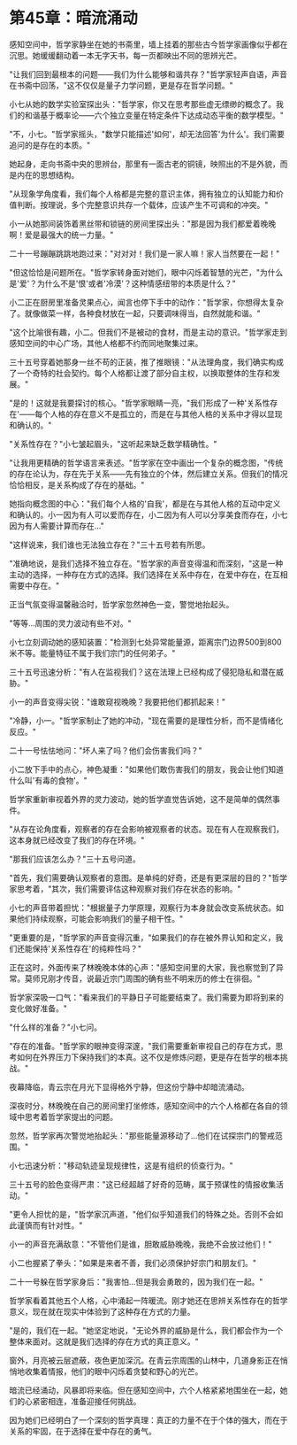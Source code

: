 # 第45章：暗流涌动

感知空间中，哲学家静坐在她的书斋里，墙上挂着的那些古今哲学家画像似乎都在沉思。她缓缓翻动着一本无字天书，每一页都映出不同的思辨光芒。

"让我们回到最根本的问题——我们为什么能够和谐共存？"哲学家轻声自语，声音在书斋中回荡，"这不仅仅是量子力学问题，更是存在哲学问题。"

小七从她的数学实验室探出头："哲学家，你又在思考那些虚无缥缈的概念了。我们的和谐基于概率论——六个独立变量在特定条件下达成动态平衡的数学模型。"

"不，小七。"哲学家摇头，"数学只能描述'如何'，却无法回答'为什么'。我们需要追问的是存在的本质。"

她起身，走向书斋中央的思辨台，那里有一面古老的铜镜，映照出的不是外貌，而是内在的思想结构。

"从现象学角度看，我们每个人格都是完整的意识主体，拥有独立的认知能力和价值判断。按理说，多个完整意识共存一个载体，应该产生不可调和的冲突。"

小一从她那间装饰着黑丝带和锁链的房间里探出头："那是因为我们都爱着晚晚啊！爱是最强大的统一力量。"

二十一号蹦蹦跳跳地跑过来："对对对！我们是一家人嘛！家人当然要在一起！"

"但这恰恰是问题所在。"哲学家转身面对她们，眼中闪烁着智慧的光芒，"为什么是'爱'？为什么不是'恨'或者'冷漠'？这种情感纽带的本质是什么？"

小二正在厨房里准备灵果点心，闻言也停下手中的动作："哲学家，你想得太复杂了。就像做菜一样，各种食材放在一起，只要调味得当，自然就能和谐。"

"这个比喻很有趣，小二。但我们不是被动的食材，而是主动的意识。"哲学家走到感知空间的中心广场，其他人格都不约而同地聚集过来。

三十五号穿着她那身一丝不苟的正装，推了推眼镜："从法理角度，我们确实构成了一个奇特的社会契约。每个人格都让渡了部分自主权，以换取整体的生存和发展。"

"是的！这就是我要探讨的核心。"哲学家眼睛一亮，"我们形成了一种'关系性存在'——每个人格的存在意义不是孤立的，而是在与其他人格的关系中才得以显现和确认的。"

"关系性存在？"小七皱起眉头，"这听起来缺乏数学精确性。"

"让我用更精确的哲学语言来表述。"哲学家在空中画出一个复杂的概念图，"传统的存在论认为，存在先于关系——先有独立的个体，然后建立关系。但我们的情况恰恰相反，是关系构成了存在的基础。"

她指向概念图的中心："我们每个人格的'自我'，都是在与其他人格的互动中定义和确认的。小一因为有人可以爱而存在，小二因为有人可以分享美食而存在，小七因为有人需要计算而存在..."

"这样说来，我们谁也无法独立存在？"三十五号若有所思。

"准确地说，是我们选择不独立存在。"哲学家的声音变得温和而深刻，"这是一种主动的选择，一种存在方式的选择。我们选择在关系中存在，在爱中存在，在互相需要中存在。"

正当气氛变得温馨融洽时，哲学家忽然神色一变，警觉地抬起头。

"等等...周围的灵力波动有些不对。"

小七立刻调动她的感知装置："检测到七处异常能量源，距离宗门边界500到800米不等。能量特征不属于我们宗门的任何弟子。"

三十五号迅速分析："有人在监视我们？这在法理上已经构成了侵犯隐私和潜在威胁。"

小一的声音变得尖锐："谁敢窥视晚晚？我要把他们都抓起来！"

"冷静，小一。"哲学家制止了她的冲动，"现在需要的是理性分析，而不是情绪化反应。"

二十一号怯怯地问："坏人来了吗？他们会伤害我们吗？"

小二放下手中的点心，神色凝重："如果他们敢伤害我们的朋友，我会让他们知道什么叫'有毒的食物'。"

哲学家重新审视着外界的灵力波动，她的哲学直觉告诉她，这不是简单的偶然事件。

"从存在论角度看，观察者的存在会影响被观察者的状态。现在有人在观察我们，这本身就已经改变了我们的存在环境。"

"那我们应该怎么办？"三十五号问道。

"首先，我们需要确认观察者的意图。是单纯的好奇，还是有更深层的目的？"哲学家思考着，"其次，我们需要评估这种观察对我们存在状态的影响。"

小七的声音带着担忧："根据量子力学原理，观察行为本身就会改变系统状态。如果他们持续观察，可能会影响我们的量子相干性。"

"更重要的是，"哲学家的声音变得沉重，"如果我们的存在被外界认知和定义，我们还能保持'关系性存在'的纯粹性吗？"

正在这时，外面传来了林晚晚本体的心声："感知空间里的大家，我也察觉到了异常。莫师兄刚才传音，说最近宗门周围的确有些不明来历的修士在徘徊。"

哲学家深吸一口气："看来我们的平静日子可能要结束了。我们需要为即将到来的变化做好准备。"

"什么样的准备？"小七问。

"存在的准备。"哲学家的眼神变得深邃，"我们需要重新审视自己的存在方式，思考如何在外界压力下保持我们的本真。这不仅是修炼问题，更是存在哲学的根本挑战。"

夜幕降临，青云宗在月光下显得格外宁静，但这份宁静中却暗流涌动。

深夜时分，林晚晚在自己的房间里打坐修炼，感知空间中的六个人格都在各自的领域中思考着哲学家提出的问题。

忽然，哲学家再次警觉地抬起头："那些能量源移动了...他们在试探宗门的警戒范围。"

小七迅速分析："移动轨迹呈现规律性，这是有组织的侦查行为。"

三十五号的脸色变得严肃："这已经超越了好奇的范畴，属于预谋性的情报收集活动。"

"更令人担忧的是，"哲学家沉声道，"他们似乎知道我们的特殊之处。否则不会如此谨慎而有针对性。"

小一的声音充满敌意："不管他们是谁，胆敢威胁晚晚，我绝不会放过他们！"

小二也握紧了拳头："如果是来者不善，我们必须保护好宗门和朋友们。"

二十一号躲在哲学家身后："我害怕...但是我会勇敢的，因为我们在一起。"

哲学家看着其他五个人格，心中涌起一阵暖流。刚才她还在思辨关系性存在的哲学意义，现在就在现实中体验到了这种存在方式的力量。

"是的，我们在一起。"她坚定地说，"无论外界的威胁是什么，我们都会作为一个整体来面对。这就是我们选择的存在方式的真正意义。"

窗外，月亮被云层遮蔽，夜色更加深沉。在青云宗周围的山林中，几道身影正在悄悄地收集着情报，他们的眼中闪烁着贪婪和野心的光芒。

暗流已经涌动，风暴即将来临。但在感知空间中，六个人格紧紧地围坐在一起，她们的心紧密相连，准备迎接任何挑战。

因为她们已经明白了一个深刻的哲学真理：真正的力量不在于个体的强大，而在于关系的牢固，在于选择在爱中存在的勇气。